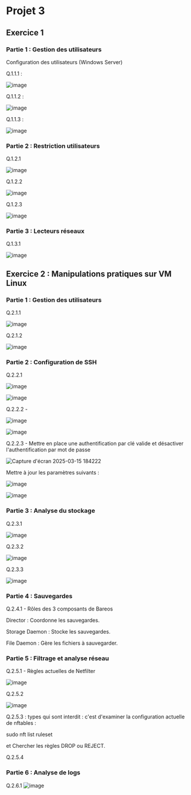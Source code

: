 # Projet 3
## Exercice 1

### Partie 1 : Gestion des utilisateurs
Configuration des utilisateurs (Windows Server)

Q.1.1.1 : 

![image](https://github.com/user-attachments/assets/f3440880-44cc-45e1-b7f0-27318f457e21)

Q.1.1.2 : 

![image](https://github.com/user-attachments/assets/2f69eddd-b76b-454f-893e-5b2ec446fe18)

Q.1.1.3 : 

![image](https://github.com/user-attachments/assets/7b9e1c27-31c9-4ad0-8c03-eb741a2a42d2)




### Partie 2 : Restriction utilisateurs

Q.1.2.1

![image](https://github.com/user-attachments/assets/1dd3286d-3d0d-47f2-9331-5fb5b2e8b443)

Q.1.2.2 

![image](https://github.com/user-attachments/assets/34875723-6a93-4571-8f69-6aa3f790a89b)

Q.1.2.3 

![image](https://github.com/user-attachments/assets/bffb95b0-e258-4e2e-8dc4-5a4c438e6656)


### Partie 3 : Lecteurs réseaux

Q.1.3.1

![image](https://github.com/user-attachments/assets/2469babe-4791-42e0-9a7f-6f81be5329c8)

## Exercice 2 : Manipulations pratiques sur VM Linux

### Partie 1 : Gestion des utilisateurs

Q.2.1.1 

![image](https://github.com/user-attachments/assets/aa7faf95-28a3-4b45-a0e7-4b02ab428877)

Q.2.1.2 

![image](https://github.com/user-attachments/assets/8d66cb2d-84d9-4580-b8b3-21a13b85b2d6)

### Partie 2 : Configuration de SSH

Q.2.2.1 

![image](https://github.com/user-attachments/assets/6dfaad04-92cb-43f5-98f6-fdd192b8cc94)

![image](https://github.com/user-attachments/assets/40429495-1653-446b-ad88-99884b2995f6)

Q.2.2.2 - 

![image](https://github.com/user-attachments/assets/7d4dcf8f-a9c5-4a3f-8bd5-12dfe6815837)


![image](https://github.com/user-attachments/assets/a65ba013-e273-420d-91d8-d635e714ce63)


Q.2.2.3 - Mettre en place une authentification par clé valide et désactiver l'authentification par mot de passe

![Capture d'écran 2025-03-15 184222](https://github.com/user-attachments/assets/60e28201-762a-404b-8cc8-a933ac80b513)

Mettre à jour les paramètres suivants :

![image](https://github.com/user-attachments/assets/045c27eb-4093-4ede-b314-15ecff34b2e2)

![image](https://github.com/user-attachments/assets/df0e7db8-9b7a-4eb3-8ddf-74eb7ffa24fc)

### Partie 3 : Analyse du stockage

Q.2.3.1 

![image](https://github.com/user-attachments/assets/2090c7d5-cc00-4a49-874c-5f2fbb2b168c)


Q.2.3.2 

![image](https://github.com/user-attachments/assets/c3a96225-c7be-485d-bb98-34f9ef4af652)


Q.2.3.3 

![image](https://github.com/user-attachments/assets/ad3de8ae-4530-4f0d-8aa0-1e183dc3743f)




### Partie 4 : Sauvegardes

Q.2.4.1 - Rôles des 3 composants de Bareos

Director : Coordonne les sauvegardes.

Storage Daemon : Stocke les sauvegardes.

File Daemon : Gère les fichiers à sauvegarder.


### Partie 5 : Filtrage et analyse réseau

Q.2.5.1 - Règles actuelles de Netfilter

![image](https://github.com/user-attachments/assets/fa92407b-5a90-4e12-86e4-02e88230447a)

Q.2.5.2 

![image](https://github.com/user-attachments/assets/8c86f43a-a588-44bf-ba44-650ee090cb6d)


Q.2.5.3 :  types qui sont interdit : c'est d'examiner la configuration actuelle de nftables :

sudo nft list ruleset

et Chercher les règles DROP ou REJECT.


Q.2.5.4

### Partie 6 : Analyse de logs

Q.2.6.1 
![image](https://github.com/user-attachments/assets/4cc30f05-a53e-4822-8baa-465afd515796)

